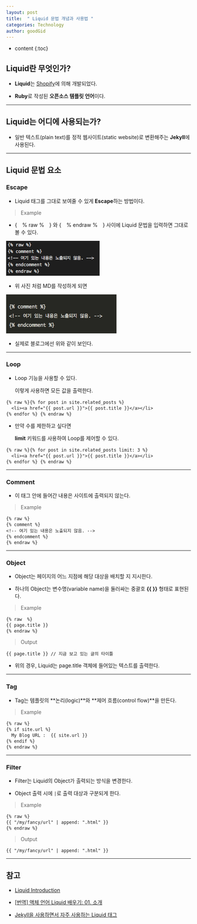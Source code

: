 ```yaml
---
layout: post
title:  " Liquid 문법 개념과 사용법 "
categories: Technology
author: goodGid
---
```

* content
{:toc}

## Liquid란 무엇인가?

* **Liquid**는 [Shopify](https://github.com/Shopify/liquid)에 의해 개발되었다.

* **Ruby**로 작성된 **오픈소스 템플릿 언어**이다.





---

## Liquid는 어디에 사용되는가?

* 일반 텍스트(plain text)를 정적 웹사이트(static website)로 변환해주는 **Jekyll**에 사용된다.

---

## Liquid 문법 요소


### Escape

* Liquid 태그를 그대로 보여줄 수 있게 **Escape**하는 방법이다.

> Example

* {　% raw %　} 와 {　% endraw %　} 사이에 Liquid 문법을 입력하면 그대로 볼 수 있다.

![](/assets/img/posts/what_is_liquid_grammer_1.png)

* 위 사진 처럼 MD를 작성하게 되면

![](/assets/img/posts/what_is_liquid_grammer_2.png)

* 실제로 블로그에선 위와 같이 보인다.

---

### Loop

* Loop 기능을 사용할 수 있다.
  
  이렇게 사용하면 모든 값을 출력한다.

```
{% raw %}{% for post in site.related_posts %}
  <li><a href="{{ post.url }}">{{ post.title }}</a></li>
{% endfor %} {% endraw %}
```

* 만약 수를 제한하고 싶다면

   **limit** 키워드를 사용하여 Loop를 제어할 수 있다.

```
{% raw %}{% for post in site.related_posts limit: 3 %}
  <li><a href="{{ post.url }}">{{ post.title }}</a></li>
{% endfor %} {% endraw %}
```

---


### Comment

* 이 태그 안에 들어간 내용은 사이트에 출력되지 않는다.

> Example

```
{% raw %}
{% comment %}
<!-- 여기 있는 내용은 노출되지 않음. -->
{% endcomment %}
{% endraw %}
```

---

### Object

* Object는 페이지의 어느 지점에 해당 대상을 배치할 지 지시한다. 

* 하나의 Object는 변수명(variable name)을 둘러싸는 중괄호 **\{\{ \}\}** 형태로 표현된다.

> Example

```
{% raw  %}
{{ page.title }}
{% endraw %}
```

> Output

```
{{ page.title }} // 지금 보고 있는 글의 타이틀
```

* 위의 경우, Liquid는 page.title 객체에 들어있는 텍스트를 출력한다.

---


### Tag

* Tag는 템플릿의 **논리(logic)**와 **제어 흐름(control flow)**을 만든다. 

> Example

```
{% raw %}
{% if site.url %}
  My Blog URL :  {{ site.url }}
{% endif %}
{% endraw %}
```

---

### Filter

* Filter는 Liquid의 Object가 출력되는 방식을 변경한다.

* Object 출력 시에 `|`로 출력 대상과 구분되게 한다.

> Example

```
{% raw %}
{{ "/my/fancy/url" | append: ".html" }}
{% endraw %}
```

> Output

```
{{ "/my/fancy/url" | append: ".html" }}
```


---


## 참고

* [Liquid Introduction](http://shopify.github.io/liquid/basics/introduction/)

* [[번역] 액체 언어 Liquid 배우기: 01. 소개](http://sungkukpark.github.io/translation/2016/03/20/liquid-tutorial-01-introduction.html)

* [Jekyll을 사용하면서 자주 사용하는 Liquid 태그](http://blog.kichul.co.kr/2017/03/04/2017-03-04-jekyll-notes/)
